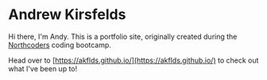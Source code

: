 # Andrew Kirsfelds

Hi there, I'm Andy. This is a portfolio site, originally created during the [Northcoders](https://northcoders.com/) coding bootcamp. 

Head over to [https://akflds.github.io/](https://akflds.github.io/) to check out what I've been up to!
